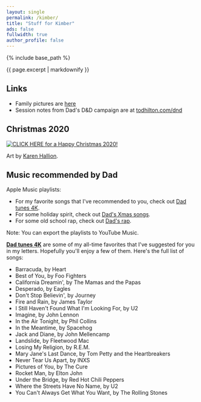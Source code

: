 ```yaml
---
layout: single
permalink: /kimber/
title: "Stuff for Kimber"
ads: false
fullwidth: true
author_profile: false
---
```


{% include base_path %}

{{ page.excerpt | markdownify }}

## Links

* Family pictures are [here](https://photos.todhilton.com/Personal)
* Session notes from Dad's D&D campaign are at [todhilton.com/dnd](https://todhilton.com/dnd)

## Christmas 2020

[![CLICK HERE for a Happy Christmas 2020!](/kimber/Kaylee-EverythingsShiny-byKarenHallion.jpg)](/kimber/JewelStaite-cameo.mp4)

Art by [Karen Hallion](https://www.karenhallion.com/).

## Music recommended by Dad

Apple Music playlists:
* For my favorite songs that I've recommended to you, check out [Dad tunes 4K](https://music.apple.com/us/playlist/dad-tunes-4k/pl.u-76oNkLNsWko5xG).
* For some holiday spirit, check out [Dad's Xmas songs](https://music.apple.com/us/playlist/dads-xmas-songs/pl.u-aZb0N60IPNLByo).
* For some old school rap, check out [Dad's rap](https://music.apple.com/us/playlist/dads-rap/pl.u-aZb0NJ4FPNLByo).

Note: You can export the playlists to YouTube Music.

 **[Dad tunes 4K](https://music.apple.com/us/playlist/dad-tunes-4k/pl.u-76oNkLNsWko5xG)** are
 some of my all-time favorites that I've suggested for you in my letters. Hopefully you'll
 enjoy a few of them. Here's the full list of songs:
* Barracuda, by Heart
* Best of You, by Foo Fighters
* California Dreamin', by The Mamas and the Papas
* Desperado, by Eagles
* Don't Stop Believin', by Journey
* Fire and Rain, by James Taylor
* I Still Haven't Found What I'm Looking For, by U2
* Imagine, by John Lennon
* In the Air Tonight, by Phil Collins
* In the Meantime, by Spacehog
* Jack and Diane, by John Mellencamp
* Landslide, by Fleetwood Mac
* Losing My Religion, by R.E.M. 
* Mary Jane's Last Dance, by Tom Petty and the Heartbreakers
* Never Tear Us Apart, by INXS
* Pictures of You, by The Cure
* Rocket Man, by Elton John
* Under the Bridge, by Red Hot Chili Peppers
* Where the Streets Have No Name, by U2
* You Can't Always Get What You Want, by The Rolling Stones
